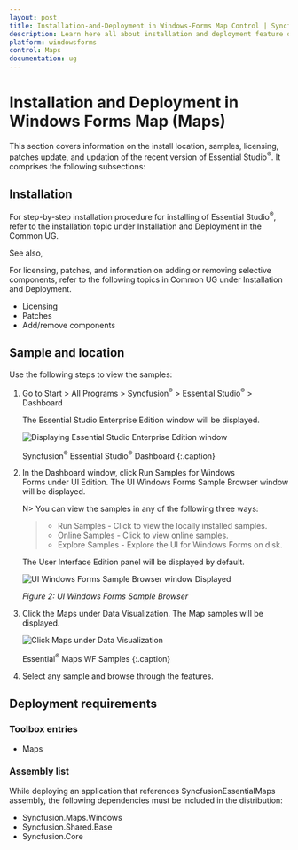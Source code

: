 ```yaml
---
layout: post
title: Installation-and-Deployment in Windows-Forms Map Control | Syncfusion®
description: Learn here all about installation and deployment feature of Syncfusion® Windows Forms Map (Maps) control and more.
platform: windowsforms
control: Maps
documentation: ug
---
```


# Installation and Deployment in Windows Forms Map (Maps)

This section covers information on the install location, samples, licensing, patches update, and updation of the recent version of Essential Studio<sup>®</sup>. It comprises the following subsections:



## Installation

For step-by-step installation procedure for installing of Essential Studio<sup>®</sup>, refer to the installation topic under Installation and Deployment in the Common UG.



See also,

For licensing, patches, and information on adding or removing selective components, refer to the following topics in Common UG under Installation and Deployment.



* Licensing
* Patches
* Add/remove components



## Sample and location

Use the following steps to view the samples:



1. Go to Start > All Programs > Syncfusion<sup>®</sup> > Essential Studio<sup>®</sup> <version number> > Dashboard

      The Essential Studio Enterprise Edition window will be displayed.

      ![Displaying Essential Studio Enterprise Edition window](Installation-and-Deployment_images/Installation-and-Deployment_img1.png)       
	  
	  Syncfusion<sup>®</sup> Essential Studio<sup>®</sup> Dashboard
      {:.caption}
	  
2. In the Dashboard window, click Run Samples for Windows Forms under UI Edition. The UI Windows Forms Sample Browser window will be displayed.

      N> You can view the samples in any of the following three ways:
      > * Run Samples - Click to view the locally installed samples.
      > * Online Samples - Click to view online samples.
      > * Explore Samples - Explore the UI for Windows Forms on disk.
	  
      The User Interface Edition panel will be displayed by default.
	  
	  ![UI Windows Forms Sample Browser window Displayed](Installation-and-Deployment_images/Installation-and-Deployment_img2.png)

      _Figure 2: UI Windows Forms Sample Browser_

3. Click the Maps under Data Visualization. The Map samples will be displayed.

   ![Click Maps under Data Visualization](Installation-and-Deployment_images/Installation-and-Deployment_img3.png)

   Essential<sup>®</sup> Maps WF Samples
   {:.caption}
   
4. Select any sample and browse through the features. 


## Deployment requirements



### Toolbox entries



* Maps



### Assembly list

While deploying an application that references SyncfusionEssentialMaps assembly, the following dependencies must be included in the distribution:



* Syncfusion.Maps.Windows
* Syncfusion.Shared.Base
* Syncfusion.Core